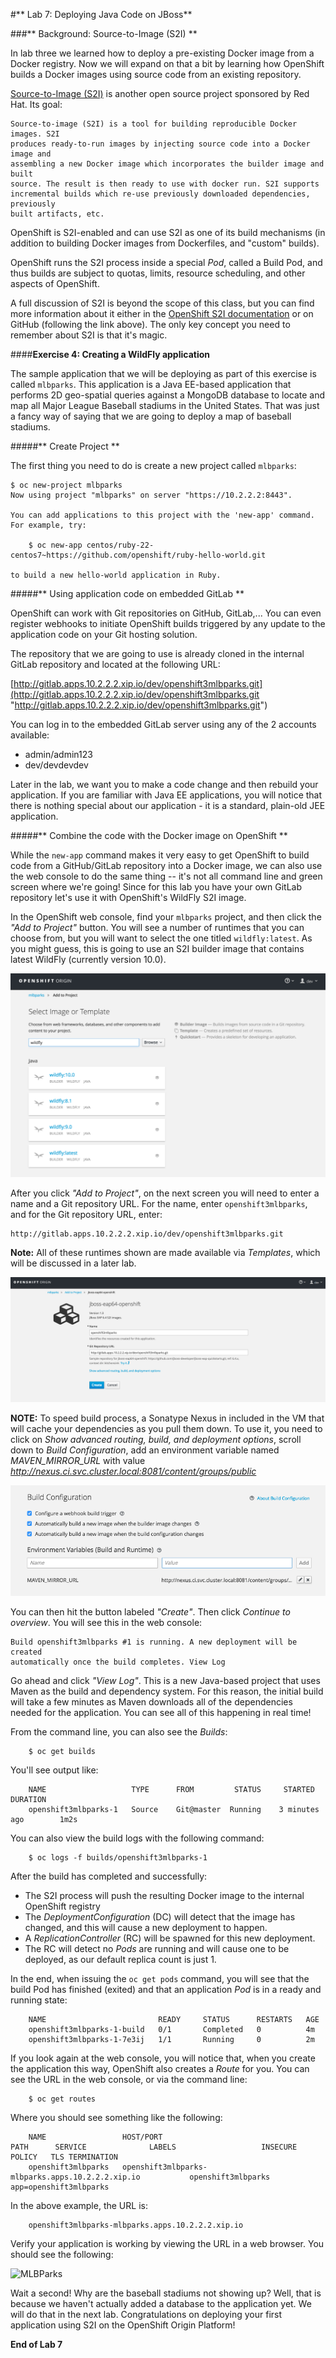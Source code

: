 #** Lab 7: Deploying Java Code on JBoss**

###** Background: Source-to-Image (S2I) **

In lab three we learned how to deploy a pre-existing Docker image from a Docker
registry. Now we will expand on that a bit by learning how OpenShift builds a
Docker images using source code from an existing repository.

[Source-to-Image (S2I)](https://github.com/openshift/source-to-image) is another
open source project sponsored by Red Hat. Its goal:

    Source-to-image (S2I) is a tool for building reproducible Docker images. S2I
    produces ready-to-run images by injecting source code into a Docker image and
    assembling a new Docker image which incorporates the builder image and built
    source. The result is then ready to use with docker run. S2I supports
    incremental builds which re-use previously downloaded dependencies, previously
    built artifacts, etc.

OpenShift is S2I-enabled and can use S2I as one of its build mechanisms (in
addition to building Docker images from Dockerfiles, and "custom" builds).

OpenShift runs the S2I process inside a special *Pod*, called a Build
Pod, and thus builds are subject to quotas, limits, resource scheduling, and
other aspects of OpenShift.

A full discussion of S2I is beyond the scope of this class, but you can find
more information about it either in the [OpenShift S2I
documentation](https://docs.openshift.org/latest/creating_images/s2i.html)
or on GitHub (following the link above). The only key concept you need to
remember about S2I is that it's magic.

####**Exercise 4: Creating a WildFly application**

The sample application that we will be deploying as part of this exercise is
called `mlbparks`.  This application is a Java EE-based application that
performs 2D geo-spatial queries against a MongoDB database to locate and map all
Major League Baseball stadiums in the United States. That was just a fancy way
of saying that we are going to deploy a map of baseball stadiums.

#####** Create Project **

The first thing you need to do is create a new project called `mlbparks`:

````
$ oc new-project mlbparks
Now using project "mlbparks" on server "https://10.2.2.2:8443".

You can add applications to this project with the 'new-app' command. For example, try:

    $ oc new-app centos/ruby-22-centos7~https://github.com/openshift/ruby-hello-world.git

to build a new hello-world application in Ruby.
````

#####** Using application code on embedded GitLab **

OpenShift can work with Git repositories on GitHub, GitLab,... You can even register
webhooks to initiate OpenShift builds triggered by any update to the application
code on your Git hosting solution.

The repository that we are going to use is already cloned in the internal GitLab repository
and located at the following URL:

[http://gitlab.apps.10.2.2.2.xip.io/dev/openshift3mlbparks.git](http://gitlab.apps.10.2.2.2.xip.io/dev/openshift3mlbparks.git "http://gitlab.apps.10.2.2.2.xip.io/dev/openshift3mlbparks.git")

You can log in to the embedded GitLab server using any of the 2 accounts available:

- admin/admin123
- dev/devdevdev

Later in the lab, we want you to make a code change and then rebuild your application.
If you are familiar with Java EE applications, you will notice that there is
nothing special about our application - it is a standard, plain-old JEE
application.


#####** Combine the code with the Docker image on OpenShift **

While the `new-app` command makes it very easy to get OpenShift to build code
from a GitHub/GitLab repository into a Docker image, we can also use the web console to
do the same thing -- it's not all command line and green screen where we're
going! Since for this lab you have your own GitLab repository let's use it with
OpenShift's WildFly S2I image.

In the OpenShift web console, find your `mlbparks` project, and then
click the *"Add to Project"* button. You will see a number of runtimes that you
can choose from, but you will want to select the one titled
`wildfly:latest`. As you might guess, this is going to use an S2I
builder image that contains latest WildFly (currently version 10.0).

![Runtimes](images/runtimes.png)

After you click *"Add to Project"*, on the next screen you will need to enter a
name and a Git repository URL. For the name, enter `openshift3mlbparks`, and for
the Git repository URL, enter:

	http://gitlab.apps.10.2.2.2.xip.io/dev/openshift3mlbparks.git

**Note:** All of these runtimes shown are made available via *Templates*, which
will be discussed in a later lab.

![Runtimes](images/new_mlbparks_1.png)

**NOTE:** To speed build process, a Sonatype Nexus in included in the VM that will cache
your dependencies as you pull them down. To use it, you need to click on *Show advanced routing, build, and
deployment options*, scroll down to *Build Configuration*, add an environment variable named *MAVEN_MIRROR_URL*
with value *http://nexus.ci.svc.cluster.local:8081/content/groups/public*

![Runtimes](images/new_mlbparks_2.png)

You can then hit the button labeled *"Create"*. Then click *Continue to
overview*. You will see this in the web console:

    Build openshift3mlbparks #1 is running. A new deployment will be created
    automatically once the build completes. View Log

Go ahead and click *"View Log"*. This is a new Java-based project that uses
Maven as the build and dependency system.  For this reason, the initial build
will take a few minutes as Maven downloads all of the dependencies needed for
the application. You can see all of this happening in real time!

From the command line, you can also see the *Builds*:

````
    $ oc get builds
````
You'll see output like:

````
    NAME                   TYPE      FROM         STATUS     STARTED              DURATION
    openshift3mlbparks-1   Source    Git@master  Running    3 minutes ago        1m2s
````

You can also view the build logs with the following command:

````
	$ oc logs -f builds/openshift3mlbparks-1
````

After the build has completed and successfully:

* The S2I process will push the resulting Docker image to the internal OpenShift registry
* The *DeploymentConfiguration* (DC) will detect that the image has changed, and this
  will cause a new deployment to happen.
* A *ReplicationController* (RC) will be spawned for this new deployment.
* The RC will detect no *Pods* are running and will cause one to be deployed, as our default replica count is just 1.

In the end, when issuing the `oc get pods` command, you will see that the build Pod
has finished (exited) and that an application *Pod* is in a ready and running state:

````
    NAME                         READY     STATUS      RESTARTS   AGE
    openshift3mlbparks-1-build   0/1       Completed   0          4m
    openshift3mlbparks-1-7e3ij   1/1       Running     0          2m
````

If you look again at the web console, you will notice that, when you create the
application this way, OpenShift also creates a *Route* for you. You can see the
URL in the web console, or via the command line:

````
	$ oc get routes
````

Where you should see something like the following:

````
    NAME                 HOST/PORT                                                                    PATH      SERVICE              LABELS                   INSECURE POLICY   TLS TERMINATION
    openshift3mlbparks   openshift3mlbparks-mlbparks.apps.10.2.2.2.xip.io           openshift3mlbparks   app=openshift3mlbparks
````

In the above example, the URL is:

````
	openshift3mlbparks-mlbparks.apps.10.2.2.2.xip.io
````

Verify your application is working by viewing the URL in a web browser.  You should see the following:

![MLBParks](images/mlbparks1.png)


Wait a second!  Why are the baseball stadiums not showing up?  Well, that is
because we haven't actually added a database to the application yet.  We will do
that in the next lab. Congratulations on deploying your first application
using S2I on the OpenShift Origin Platform!

**End of Lab 7**
